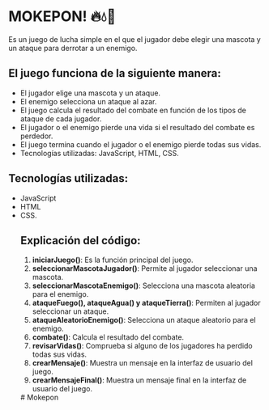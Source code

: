 <h1>MOKEPON! 🔥💧🌱</h1>

<p>Es un juego de lucha simple en el que el jugador debe elegir una mascota y un ataque para derrotar a un enemigo.</p>

<h2>El juego funciona de la siguiente manera:</h2>

<ul>
  <li>El jugador elige una mascota y un ataque.</li>
  <li>El enemigo selecciona un ataque al azar.</li>
  <li>El juego calcula el resultado del combate en función de los tipos de ataque de cada jugador.</li>
  <li>El jugador o el enemigo pierde una vida si el resultado del combate es perdedor.</li>
  <li>El juego termina cuando el jugador o el enemigo pierde todas sus vidas.</li>
  <li>Tecnologías utilizadas: JavaScript, HTML, CSS.</li>
</ul>

<h2><b>Tecnologías utilizadas</b>:</h2>

<ul>
  <li> JavaScript</li>
   <li>HTML</li>
   <li>CSS.</li>

  <h2><b>Explicación del código</b>:</h2>

 <ol>
    <li><b>iniciarJuego()</b>: Es la función principal del juego.</li>
      <li><b>seleccionarMascotaJugador()</b>: Permite al jugador seleccionar una mascota.</li>
      <li><b>seleccionarMascotaEnemigo()</b>: Selecciona una mascota aleatoria para el enemigo.</li>
      <li><b>ataqueFuego(), ataqueAgua() y ataqueTierra()</b>: Permiten al jugador seleccionar un ataque.</li>
      <li><b>ataqueAleatorioEnemigo()</b>: Selecciona un ataque aleatorio para el enemigo.</li>
      <li><b>combate()</b>: Calcula el resultado del combate.</li>
      <li><b>revisarVidas()</b>: Comprueba si alguno de los jugadores ha perdido todas sus vidas.</li>
      <li><b>crearMensaje()</b>: Muestra un mensaje en la interfaz de usuario del juego.</li>
      <li><b>crearMensajeFinal()</b>: Muestra un mensaje final en la interfaz de usuario del juego.</li>
</ol>
  #   M o k e p o n  
 